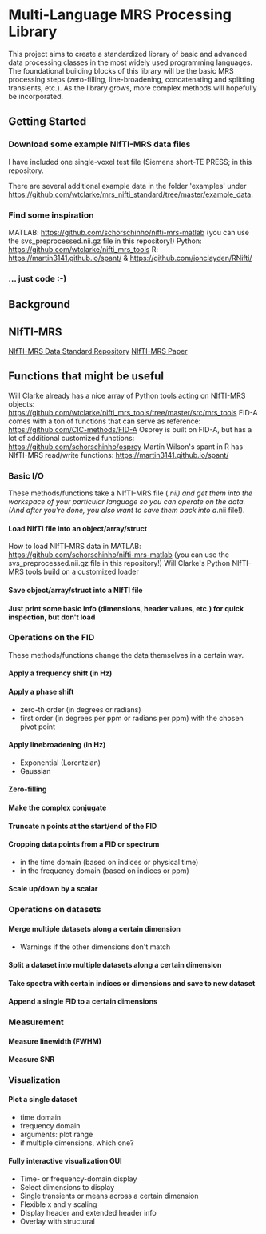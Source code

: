 # Multi-Language MRS Processing Library

 This project aims to create a standardized library of basic and advanced data processing classes in the most widely used programming languages. The foundational building blocks of this library will be the basic MRS processing steps (zero-filling, line-broadening, concatenating and splitting transients, etc.). As the library grows, more complex methods will hopefully be incorporated.

## Getting Started

### Download some example NIfTI-MRS data files

I have included one single-voxel test file (Siemens short-TE PRESS; in this repository.

There are several additional example data in the folder 'examples' under <https://github.com/wtclarke/mrs_nifti_standard/tree/master/example_data>.

### Find some inspiration

MATLAB: <https://github.com/schorschinho/nifti-mrs-matlab> (you can use the svs_preprocessed.nii.gz file in this repository!)
Python: <https://github.com/wtclarke/nifti_mrs_tools>
R: <https://martin3141.github.io/spant/> & <https://github.com/jonclayden/RNifti/>

### ... just code :-)

## Background

## NIfTI-MRS

[NIfTI-MRS Data Standard Repository](https://github.com/wtclarke/mrs_nifti_standard)
[NIfTI-MRS Paper](https://onlinelibrary.wiley.com/doi/full/10.1002/mrm.29418)

## Functions that might be useful

Will Clarke already has a nice array of Python tools acting on NIfTI-MRS objects: <https://github.com/wtclarke/nifti_mrs_tools/tree/master/src/mrs_tools>
FID-A comes with a ton of functions that can serve as reference: <https://github.com/CIC-methods/FID-A>
Osprey is built on FID-A, but has a lot of additional customized functions: <https://github.com/schorschinho/osprey>
Martin Wilson's spant in R has NIfTI-MRS read/write functions: <https://martin3141.github.io/spant/>

### Basic I/O

These methods/functions take a NIfTI-MRS file (*.nii) and get them into the workspace of your particular language so you can operate on the data. (And after you're done, you also want to save them back into a*.nii file!).

#### Load NIfTI file into an object/array/struct

How to load NIfTI-MRS data in MATLAB: <https://github.com/schorschinho/nifti-mrs-matlab> (you can use the svs_preprocessed.nii.gz file in this repository!)
Will Clarke's Python NIfTI-MRS tools build on a customized loader

#### Save object/array/struct into a NIfTI file

#### Just print some basic info (dimensions, header values, etc.) for quick inspection, but don't load

### Operations on the FID

These methods/functions change the data themselves in a certain way.

#### Apply a frequency shift (in Hz)

#### Apply a phase shift

- zero-th order (in degrees or radians)
- first order (in degrees per ppm or radians per ppm) with the chosen pivot point

#### Apply linebroadening (in Hz)

- Exponential (Lorentzian)
- Gaussian

#### Zero-filling

#### Make the complex conjugate

#### Truncate n points at the start/end of the FID

#### Cropping data points from a FID or spectrum

- in the time domain (based on indices or physical time)
- in the frequency domain (based on indices or ppm)

#### Scale up/down by a scalar

### Operations on datasets

#### Merge multiple datasets along a certain dimension

- Warnings if the other dimensions don't match

#### Split a dataset into multiple datasets along a certain dimension

#### Take spectra with certain indices or dimensions and save to new dataset

#### Append a single FID to a certain dimensions

### Measurement

#### Measure linewidth (FWHM)

#### Measure SNR

### Visualization

#### Plot a single dataset

- time domain
- frequency domain
- arguments: plot range
- if multiple dimensions, which one?

#### Fully interactive visualization GUI

- Time- or frequency-domain display
- Select dimensions to display
- Single transients or means across a certain dimension
- Flexible x and y scaling
- Display header and extended header info
- Overlay with structural
